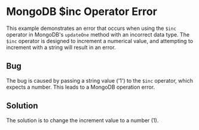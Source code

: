 # MongoDB $inc Operator Error
This example demonstrates an error that occurs when using the `$inc` operator in MongoDB's `updateOne` method with an incorrect data type.  The `$inc` operator is designed to increment a numerical value, and attempting to increment with a string will result in an error.

## Bug
The bug is caused by passing a string value ('1') to the `$inc` operator, which expects a number.  This leads to a MongoDB operation error.

## Solution
The solution is to change the increment value to a number (1).